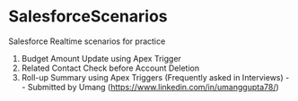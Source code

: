 # SalesforceScenarios
 Salesforce Realtime scenarios for practice
 
 1. Budget Amount Update using Apex Trigger
 2. Related Contact Check before Account Deletion 
 3. Roll-up Summary using Apex Triggers (Frequently asked in Interviews) -- Submitted by Umang (https://www.linkedin.com/in/umanggupta78/)
